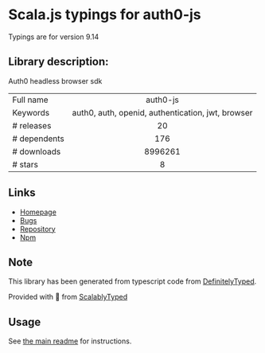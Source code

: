 
# Scala.js typings for auth0-js

Typings are for version 9.14

## Library description:
Auth0 headless browser sdk

|                    |                 |
| ------------------ | :-------------: |
| Full name          | auth0-js |
| Keywords           | auth0, auth, openid, authentication, jwt, browser |
| # releases         | 20 |
| # dependents       | 176 |
| # downloads        | 8996261 |
| # stars            | 8 |

## Links
- [Homepage](https://github.com/auth0/auth0.js#readme)
- [Bugs](https://github.com/auth0/auth0.js/issues)
- [Repository](https://github.com/auth0/auth0.js)
- [Npm](https://www.npmjs.com/package/auth0-js)
    


## Note
This library has been generated from typescript code from [DefinitelyTyped](https://definitelytyped.org).

Provided with :purple_heart: from [ScalablyTyped](https://github.com/oyvindberg/ScalablyTyped)

## Usage
See [the main readme](../../readme.md) for instructions.


